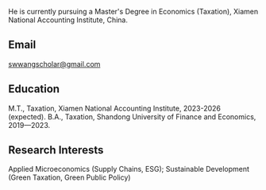 
He is currently pursuing a Master's Degree in Economics (Taxation), Xiamen National Accounting Institute, China.

## Email
swwangscholar@gmail.com

## Education
M.T., Taxation, Xiamen National Accounting Institute, 2023-2026 (expected).
B.A., Taxation, Shandong University of Finance and Economics, 2019—2023.

## Research Interests
Applied Microeconomics (Supply Chains, ESG); Sustainable Development (Green Taxation, Green
Public Policy)

